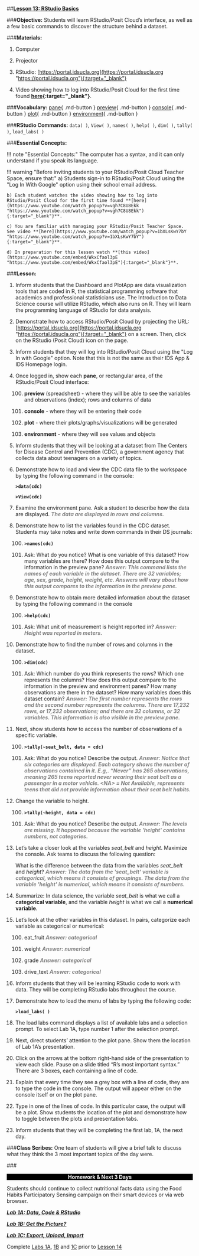 ##**<u>Lesson 13: RStudio Basics</u>**

###**Objective:**
Students will learn RStudio/Posit Cloud’s interface, as well as a few basic commands to discover the structure behind
a dataset.

###**Materials:**
1. Computer

2. Projector

3. RStudio: [https://portal.idsucla.org](https://portal.idsucla.org "https://portal.idsucla.org"){:target="_blank"}

4. Video showing how to log into RStudio/Posit Cloud for the first time found **[here](https://www.youtube.com/watch_popup?v=vgh7C8U8Ekk "https://www.youtube.com/watch_popup?v=vgh7C8U8Ekk"){:target="_blank"}**.

###**Vocabulary:**
[pane](../../vocabulary/unit1/#pane "a rectangular area within RStudio"){ .md-button }
[preview](../../vocabulary/unit1/#preview "a pane within RStudio; (spreadsheet) - where they will be able to see the variables and observations (index); rows and columns of data"){ .md-button }
[console](../../vocabulary/unit1/#console "a pane within RStudio; the place where RStudio is waiting for you to tell it what to do, and where it will show the results of a command; you type your codes directly into the console"){ .md-button }
[plot](../../vocabulary/unit1/#plot "a pane within RStudio; where plots/graphs/visualizations will be generated"){ .md-button }
[environment](../../vocabulary/unit1/#environment "a pane within RStudio; where values and objects can be viewed"){ .md-button }

###**RStudio Commands:**
```data( )```, ```View( )```, ```names( )```, ```help( )```, ```dim( )```, ```tally( )```, ```load_labs( )```

###**Essential Concepts:**

!!! note "Essential Concepts:"
    The computer has a syntax, and it can only understand if you speak its language.

!!! warning "Before inviting students to your RStudio/Posit Cloud Teacher Space, ensure that:"
    a) Students sign-in to RStudio/Posit Cloud using the "Log In With Google" option using their school email address.

    b) Each student watches the video showing how to log into RStudio/Posit Cloud for the first time found **[here](https://www.youtube.com/watch_popup?v=vgh7C8U8Ekk "https://www.youtube.com/watch_popup?v=vgh7C8U8Ekk"){:target="_blank"}**.

    c) You are familiar with managing your RStudio/Posit Teacher Space. See video **[here](https://www.youtube.com/watch_popup?v=1bXLsKwY7bY "https://www.youtube.com/watch_popup?v=1bXLsKwY7bY"){:target="_blank"}**.

    d) In preparation for this lesson watch **[this video](https://www.youtube.com/embed/WkxCfaol3pE "https://www.youtube.com/embed/WkxCfaol3pE"){:target="_blank"}**.

###**Lesson:**
1. Inform students that the Dashboard and PlotApp are data visualization tools that are coded in R,
the statistical programming software that academics and professional statisticians use. The
Introduction to Data Science course will utilize RStudio, which also runs on R. They will learn the
programming language of RStudio for data analysis.

2. Demonstrate how to access RStudio/Posit Cloud by projecting the URL: [https://portal.idsucla.org](https://portal.idsucla.org "https://portal.idsucla.org"){:target="_blank"} on a screen.
Then, click on the RStudio (Posit Cloud) icon on the page.

3. Inform students that they will log into RStudio/Posit Cloud using the "Log In with Google" option. Note that this is not the same as their IDS App & IDS Homepage login.

4. Once logged in, show each **pane**, or rectangular area, of the RStudio/Posit Cloud interface:

    100. **preview** (spreadsheet) - where they will be able to see the variables and observations
    (index); rows and columns of data

    100. **console** - where they will be entering their code

    100. **plot** - where their plots/graphs/visualizations will be generated

    100. **environment** - where they will see values and objects

5. Inform students that they will be looking at a dataset from The Centers for Disease Control and
Prevention (CDC), a government agency that collects data about teenagers on a variety of topics.

6. Demonstrate how to load and view the CDC data file to the workspace by typing the following
command in the console:

    **```>data(cdc)```**

    **```>View(cdc)```**

7. Examine the environment pane. Ask a student to describe how the data are displayed. <span style="color:grey">***The data
are displayed in rows and columns.***</span>

8. Demonstrate how to list the variables found in the CDC dataset. Students may take notes and
write down commands in their DS journals:

    100. **```>names(cdc)```**

    100. Ask: What do you notice? What is one variable of this dataset? How many variables are
    there? How does this output compare to the information in the preview pane?  <span style="color:grey">***Answer: This
    command lists the names of each variable in the dataset. There are 32 variables; age, sex, grade, height, weight, etc. Answers will vary about how this output compares to the information in the preview pane.***</span>

9. Demonstrate how to obtain more detailed information about the dataset by typing the following
command in the console

    100. **```>help(cdc)```**

    100. Ask: What unit of measurement is height reported in? <span style="color:grey">***Answer: Height was reported in meters.***</span>

10. Demonstrate how to find the number of rows and columns in the dataset.

    100. **```>dim(cdc)```**

    100. Ask: Which number do you think represents the rows? Which one represents the
    columns? How does this output compare to the information in the preview and
    environment panes? How many observations are there in the dataset? How many
    variables does this dataset contain? <span style="color:grey">***Answer: The first number represents the rows and the second number represents the columns. There are 17,232 rows, or 17,232 observations;
    and there are 32 columns, or 32 variables. This information is also visible in the
    preview pane.***</span>

11. Next, show students how to access the number of observations of a specific variable.

    100. **```>tally(~seat_belt, data = cdc)```**

    100. Ask: What do you notice? Describe the output. <span style="color:grey">***Answer: Notice that six categories are
    displayed. Each category shows the number of observations contained in it. E.g,.
    “Never” has 265 observations, meaning 265 teens reported never wearing their
    seat belt as a passenger in a motor vehicle. &lt;NA> = Not Available, represents teens
    that did not provide information about their seat belt habits.***</span>

12. Change the variable to height.

    100. **```>tally(~height, data = cdc)```**

    100. Ask: What do you notice? Describe the output. <span style="color:grey">***Answer: The levels are missing. It happened
    because the variable 'height' contains numbers, not categories.***</span>

13. Let’s take a closer look at the variables *seat_belt* and *height*. Maximize the console. Ask teams to
discuss the following question:

    What is the difference between the data from the variables *seat_belt* and *height*? <span style="color:grey">***Answer: The
    data from the 'seat_belt' variable is categorical, which means it consists of
    groupings. The data from the variable 'height' is numerical, which means it consists
    of numbers.***</span>

14. Summarize: In data science, the variable *seat_belt* is what we call a **categorical variable**, and
the variable *height* is what we call a **numerical variable**.

15. Let’s look at the other variables in this dataset. In pairs, categorize each variable as categorical
or numerical:

    100. eat_fruit <span style="color:grey">***Answer: categorical***</span>

    100. weight <span style="color:grey">***Answer: numerical***</span>

    100. grade <span style="color:grey">***Answer: categorical***</span>

    100. drive_text <span style="color:grey">***Answer: categorical***</span>

16. Inform students that they will be learning RStudio code to work with data. They will be completing
RStudio labs throughout the course.

17. Demonstrate how to load the menu of labs by typing the following code:

    **```>load_labs( )```**

18. The load labs command displays a list of available labs and a selection prompt. To select Lab 1A,
type number 1 after the selection prompt.

19. Next, direct students’ attention to the plot pane. Show them the location of Lab 1A’s presentation.

20. Click on the arrows at the bottom right-hand side of the presentation to view each slide. Pause on
a slide titled “R’s most important syntax.” There are 3 boxes, each containing a line of code.

21. Explain that every time they see a grey box with a line of code, they are to type the code in the
console. The output will appear either on the console itself or on the plot pane.

22. Type in one of the lines of code. In this particular case, the output will be a plot. Show students
the location of the plot and demonstrate how to toggle between the plots and presentation tabs.

23. Inform students that they will be completing the first lab, 1A, the next day.

###**Class Scribes:**
One team of students will give a brief talk to discuss what they think the 3 most important topics
of the day were.

###<p style="background: black; color: white; text-align: center;">**Homework & Next 3 Days**</p>
Students should continue to collect nutritional facts data using the Food Habits Participatory Sensing
campaign on their smart devices or via web browser.

[<u>***Lab 1A: Data, Code & RStudio***</u>](lab1a.md)

[<u>***Lab 1B: Get the Picture?***</u>](lab1b.md)

[<u>***Lab 1C: Export, Upload, Import***</u>](lab1c.md)

Complete [Labs 1A](lab1a.md), [1B](lab1b.md) and [1C](lab1c.md) prior to [Lesson 14](lesson14.md)